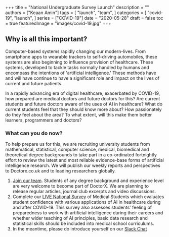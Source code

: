 +++
title = "National Undergraduate Survey Launch"
description = ""
authors = ["Keaan Amin"]
tags = [
    "launch",
    "team",
]
categories = [
    "covid-19",
    "launch",
]
series = ["COVID-19"]
date = "2020-05-28"
draft = false
toc = true
featuredImage = "images/covid-19.jpg"
+++

## Why is all this important?
Computer-based systems rapidly changing our modern-lives. From smartphone apps to wearable trackers to self-driving automobiles, these systems are also beginning to influence provision of healthcare. These systems, developed to tackle tasks normally handled by humans and encompass the intentions of 'artificial intelligence.' These methods have and will have continue to have a significant role and impact on the lives of current and future patients.

<!--more-->

In a rapidly advancing era of digital healthcare, exacerbated by COVID-19, how prepared are medical doctors and future doctors for this? Are current students and future doctors aware of the uses of AI in healthcare? What do current students feel that they should know more about? How passionately do they feel about the area? To what extent, will this make them better learners, programmers and doctors?

### What can you do now?
To help prepare us for this, we are recruiting university students from mathematical, statistical, computer science, medical, biomedical and theoretical degree backgrounds to take part in a co-ordinated fortnightly effort to review the latest and most reliable evidence-base forms of artificial intelligence research. We will publish our weekly reports and perspectives to Doctorx.co.uk and to leading researchers globally.

1. [Join our team](https://forms.office.com/Pages/ResponsePage.aspx?id=yRJQnBa2wkSpF2aBT74-h4_904xzEU1Hr6_KZJuPREVUMVBXUzZaRVpIMktET1dEWTI0TlBXR0NBTC4u). Students of any degree background and experience level are very welcome to become part of DoctorX. We are planning to release regular articles, journal club excerpts and video discussions.
2. Complete our [LIVE National Survey](https://forms.office.com/Pages/ResponsePage.aspx?id=yRJQnBa2wkSpF2aBT74-h4_904xzEU1Hr6_KZJuPREVUMFMzQVNaVjU3NTQwMkxUSE4yN1RPSFhTRy4u) of Medical Students which evaluates student confidence with various applications of AI in healthcare during and after COVID-19. This survey also assesses students' feeling of preparedness to work with artificial intelligence during their careers and whether wider teaching of AI principles, basic data research and statistical skills should be included into medical school curriculums.
3. In the meantime, please do introduce yourself on our [Slack Chat](doctorxworkspace.slack.com)